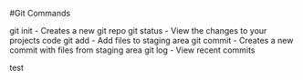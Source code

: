 #Git Commands

git init - Creates a new git repo
git status - View the changes to your projects code
git add - Add files to staging area
git commit - Creates a new commit with files from staging area
git log - View recent commits

test
